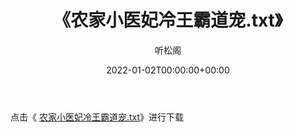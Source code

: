 ﻿---
title:  《农家小医妃冷王霸道宠.txt》
date:   2022-01-02T00:00:00+00:00
author: 听松阁
layout: post
permalink: /农家小医妃冷王霸道宠/
categories: 小说
tags: [小说]
---

点击《 [农家小医妃冷王霸道宠.txt](http://img.660000.xyz/bookstukust/book/bntxt/10/农家小医妃冷王霸道宠.txt)》进行下载
